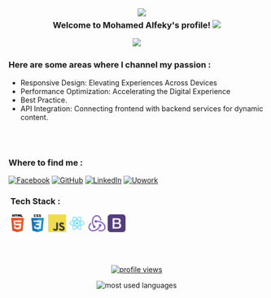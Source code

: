 <img width="250" align="right" src="https://c.tenor.com/_DOBjnGspYAAAAAM/code-coding.gif">
<h3 align="center">
  Welcome to Mohamed Alfeky's profile!
  <img src="https://media.giphy.com/media/hvRJCLFzcasrR4ia7z/giphy.gif" width="28">
</h3>

<p align="center">
  <a href="https://github.com/DenverCoder1/readme-typing-svg"><img src="https://readme-typing-svg.herokuapp.com/?lines=Front-end%20web%20developer;Always%20learning%20new%20things&font=Fira%20Code&center=true&width=440&height=45&color=f75c7e&vCenter=true&size=22"></a>
</p> 

### Here are some areas where I channel my passion  :
- Responsive Design: Elevating Experiences Across Devices
- Performance Optimization: Accelerating the Digital Experience
- Best Practice.
- API Integration: Connecting frontend with backend services for dynamic content.

<br><br>

### Where to find me :
[![Facebook](https://img.shields.io/badge/facebook-%231DA1F2.svg?&style=for-the-badge&logo=facebook&logoColor=white)](https://www.[facebook.com/](https://www.facebook.com/profile.php?id=100092058625292))
[![GitHub](https://img.shields.io/badge/GitHub-181717?style=for-the-badge&logo=github&logoColor=white)](https://github.com/MohamedAlfeky1)
[![LinkedIn](https://img.shields.io/badge/LinkedIn-0077B5?style=for-the-badge&logo=linkedin&logoColor=white)](https://www.linkedin.com/in/mohamed-alfeky-544274292)
[![Upwork](https://img.shields.io/badge/Upwork-14a800?style=for-the-badge&logo=upwork&logoColor=white)](https://www.upwork.com/freelancers/~01ac9a22f93da121df)

### &nbsp;Tech Stack :
<code><img height="35" alt="html" src="https://raw.githubusercontent.com/github/explore/80688e429a7d4ef2fca1e82350fe8e3517d3494d/topics/html/html.png"></code>
<code><img height="35" alt="CSS" src="https://raw.githubusercontent.com/github/explore/80688e429a7d4ef2fca1e82350fe8e3517d3494d/topics/css/css.png"></code>
<code><img height="35" alt="javascript" src="https://raw.githubusercontent.com/github/explore/80688e429a7d4ef2fca1e82350fe8e3517d3494d/topics/javascript/javascript.png"></code>
<code><img height="35" alt="react" src="https://raw.githubusercontent.com/github/explore/80688e429a7d4ef2fca1e82350fe8e3517d3494d/topics/react/react.png"></code>
<code><img height="35" alt="Redux" src="https://raw.githubusercontent.com/github/explore/80688e429a7d4ef2fca1e82350fe8e3517d3494d/topics/redux/redux.png"></code>
<code><img height="35" alt="Bootstrap" src="https://raw.githubusercontent.com/github/explore/80688e429a7d4ef2fca1e82350fe8e3517d3494d/topics/bootstrap/bootstrap.png"></code>

<br><br>

<p align="center">
  <a href="https://komarev.com/ghpvc/?username=MohamedAlfeky1&style=for-the-badge">
    <img src="https://komarev.com/ghpvc/?username=MohamedAlfeky1&style=for-the-badge" alt="profile views">
  </a>
</p>
<div align="center">
    <img src="https://github-readme-stats.vercel.app/api/top-langs?username=MohamedAlfeky1&show_icons=true&locale=en&layout=compact&theme=radical" alt="most used languages" />
</div>


